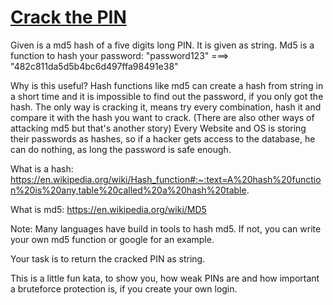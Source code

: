 # [Crack the PIN](https://www.codewars.com/kata/crack-the-pin "https://www.codewars.com/kata/5efae11e2d12df00331f91a6")

Given is a md5 hash of a five digits long PIN. It is given as string.
Md5 is a function to hash your password:
"password123" ===> "482c811da5d5b4bc6d497ffa98491e38"

Why is this useful?
Hash functions like md5 can create a hash from string in a short time and it is impossible to find out the password, if you only got the hash. The only way is cracking it, means try every combination, hash it and compare it with the hash you want to crack. (There are also other ways of attacking md5 but that's another story)
Every Website and OS is storing their passwords as hashes, so if a hacker gets access to the database, he can do nothing, as long the password is safe enough.

What is a hash:
https://en.wikipedia.org/wiki/Hash_function#:~:text=A%20hash%20function%20is%20any,table%20called%20a%20hash%20table.

What is md5:
https://en.wikipedia.org/wiki/MD5

Note: Many languages have build in tools to hash md5. If not, you can write your own md5 function or google for an example.

Your task is to return the cracked PIN as string.

This is a little fun kata, to show you, how weak PINs are and how important a bruteforce protection is, if you create your own login.